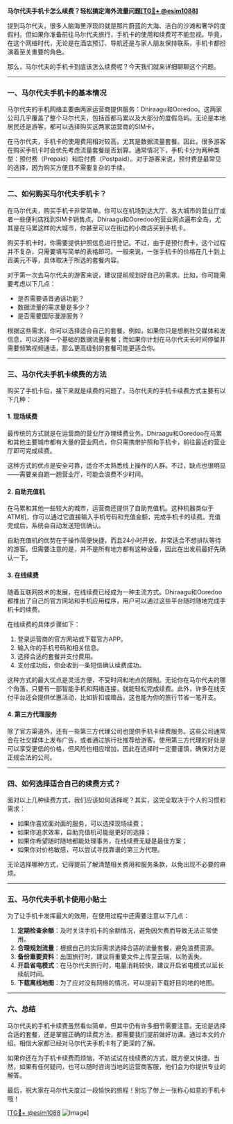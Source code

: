 **马尔代夫手机卡怎么续费？轻松搞定海外流量问题[[TG💪+ @esim1088](https://t.me/s/esim1088)]**

提到马尔代夫，很多人脑海里浮现的就是那片蔚蓝的大海、洁白的沙滩和奢华的度假村。但如果你准备前往马尔代夫旅行，手机卡的使用和续费可不能忽视。毕竟，在这个网络时代，无论是在酒店预订、导航还是与家人朋友保持联系，手机卡都扮演着至关重要的角色。

那么，马尔代夫的手机卡到底该怎么续费呢？今天我们就来详细聊聊这个问题。

---

### **一、马尔代夫手机卡的基本情况**

马尔代夫的手机网络主要由两家运营商提供服务：Dhiraagu和Ooredoo。这两家公司几乎覆盖了整个马尔代夫，包括首都马累以及大部分的度假岛屿。无论是本地居民还是游客，都可以选择购买这两家运营商的SIM卡。

在马尔代夫，手机卡的使用费用相对较高，尤其是数据流量套餐。因此，很多游客在购买手机卡时会优先考虑流量套餐是否划算。通常情况下，手机卡分为两种类型：预付费（Prepaid）和后付费（Postpaid）。对于游客来说，预付费是最常见的选择，因为购买方便且不需要复杂的手续。

---

### **二、如何购买马尔代夫手机卡？**

在马尔代夫，购买手机卡非常简单。你可以在机场到达大厅、各大城市的营业厅或者一些便利店找到SIM卡销售点。Dhiraagu和Ooredoo的营业网点遍布全岛，尤其是在马累这样的大城市，你甚至可以在街边的小商店买到手机卡。

购买手机卡时，你需要提供护照信息进行登记。不过，由于是预付费卡，这个过程并不复杂，只需要填写简单的表格即可。一般来说，一张手机卡的价格在几十到上百美元不等，具体取决于所选的套餐内容。

对于第一次去马尔代夫的游客来说，建议提前规划好自己的需求。比如，你可能需要考虑以下几点：

- 是否需要语音通话功能？
- 数据流量的需求量是多少？
- 是否需要国际漫游服务？

根据这些需求，你可以选择适合自己的套餐。例如，如果你只是想刷社交媒体和发信息，可以选择一个基础的数据流量套餐；而如果你计划在马尔代夫长时间停留并需要频繁视频通话，那么更高级别的套餐可能更适合你。

---

### **三、马尔代夫手机卡续费的方法**

购买了手机卡后，接下来就是续费的问题了。马尔代夫的手机卡续费方式主要有以下几种：

#### **1. 现场续费**

最传统的方式就是在运营商的营业厅办理续费业务。Dhiraagu和Ooredoo在马累和其他主要城市都有大量的营业网点，你只需携带护照和手机卡，前往最近的营业厅即可完成续费。

这种方式的优点是安全可靠，适合不太熟悉线上操作的人群。不过，缺点也很明显——需要亲自跑一趟营业厅，可能会浪费不少时间。

#### **2. 自助充值机**

在马累和其他一些较大的城市，运营商还提供了自助充值机。这种机器类似于ATM机，你可以通过它直接输入手机号码和充值金额，完成手机卡的续费。充值完成后，系统会自动发送短信确认。

自助充值机的优势在于操作简便快捷，而且24小时开放，非常适合不想排队等待的游客。但需要注意的是，并不是所有地方都有这种设备，因此在出发前最好先确认一下。

#### **3. 在线续费**

随着互联网技术的发展，在线续费已经成为一种主流方式。Dhiraagu和Ooredoo都推出了自己的官方网站和手机应用程序，用户可以通过这些平台随时随地完成手机卡的续费。

在线续费的具体步骤如下：
1. 登录运营商的官方网站或下载官方APP。
2. 输入你的手机号码和相关信息。
3. 选择合适的套餐并支付费用。
4. 支付成功后，你会收到一条短信确认续费成功。

这种方式的最大优点是灵活方便，不受时间和地点的限制。无论你在马尔代夫的哪个角落，只要有一部智能手机和网络连接，就能轻松完成续费。此外，许多在线支付平台还会提供优惠活动，比如折扣或赠品，这也能为你的旅行节省一笔开支。

#### **4. 第三方代理服务**

除了官方渠道外，还有一些第三方代理公司也提供手机卡续费服务。这些公司通常会在社交媒体上发布广告，或者通过旅行社推荐给游客。使用第三方代理的好处是可以享受更低的价格，但风险也相应增加，因此在选择时一定要谨慎，确保对方是正规合法的公司。

---

### **四、如何选择适合自己的续费方式？**

面对以上几种续费方式，我们应该如何选择呢？其实，这完全取决于个人的习惯和需求：

- 如果你喜欢面对面的服务，可以选择现场续费；
- 如果你追求效率，自助充值机可能是更好的选择；
- 如果你希望随时随地都能处理事务，在线续费无疑是最佳方案；
- 如果你对价格敏感，可以尝试寻找靠谱的第三方代理。

无论选择哪种方式，记得提前了解清楚相关费用和服务条款，以免出现不必要的麻烦。

---

### **五、马尔代夫手机卡使用小贴士**

为了让手机卡发挥最大的效用，在使用过程中还需要注意以下几点：

1. **定期检查余额**：及时关注手机卡的余额情况，避免因欠费而导致无法正常使用。
2. **合理规划流量**：根据自己的实际需求选择合适的流量套餐，避免浪费资源。
3. **备份重要资料**：出国旅行时，建议将重要文件上传至云端，以防丢失。
4. **开启省电模式**：在马尔代夫旅行时，电量消耗较快，建议开启省电模式以延长续航时间。
5. **下载离线地图**：为了应对没有网络的情况，可以提前下载好目的地的地图。

---

### **六、总结**

马尔代夫的手机卡续费虽然看似简单，但其中仍有许多细节需要注意。无论是选择合适的套餐，还是掌握正确的续费方法，都需要我们提前做好功课。通过本文的介绍，相信大家都已经对马尔代夫手机卡有了更深的了解。

如果你还在为手机卡续费而烦恼，不妨试试在线续费的方式，既方便又快捷。当然，如果有任何疑问，也可以随时咨询当地的运营商客服，他们会为你提供专业的解答。

最后，祝大家在马尔代夫度过一段愉快的旅程！别忘了带上一张称心如意的手机卡哦！

[[TG💪+ @esim1088](https://t.me/s/esim1088) ![Image](https://i.postimg.cc/4NQfJmqS/Snipaste-2025-05-13-00-14-12.png)]